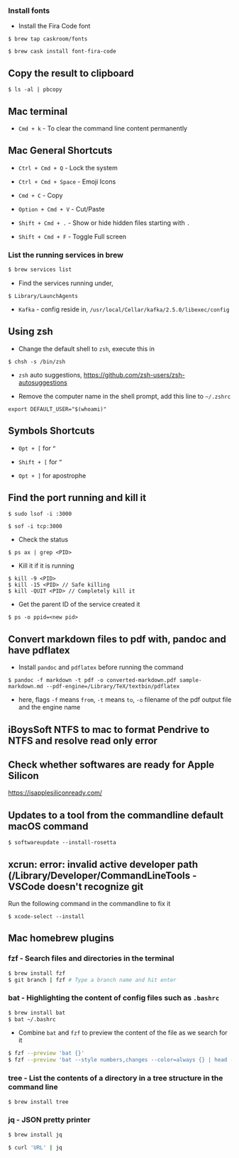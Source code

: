 ### Install fonts

- Install the Fira Code font

```
$ brew tap caskroom/fonts

$ brew cask install font-fira-code
```

## Copy the result to clipboard

```
$ ls -al | pbcopy
```

## Mac terminal

- `Cmd + k` - To clear the command line content permanently

## Mac General Shortcuts

- `Ctrl + Cmd + Q` - Lock the system

- `Ctrl + Cmd + Space` - Emoji Icons

- `Cmd + C` - Copy

- `Option + Cmd + V` - Cut/Paste

- `Shift + Cmd + .` - Show or hide hidden files starting with `.`

- `Shift + Cmd + F` - Toggle Full screen

### List the running services in brew

```bash
$ brew services list
```

- Find the services running under,
```
$ Library/LaunchAgents
```

- `Kafka` - config reside in, `/usr/local/Cellar/kafka/2.5.0/libexec/config`

## Using zsh

- Change the default shell to `zsh`, execute this in
```
$ chsh -s /bin/zsh
```

- `zsh` auto suggestions, https://github.com/zsh-users/zsh-autosuggestions

- Remove the computer name in the shell prompt, add this line to `~/.zshrc`
```
export DEFAULT_USER="$(whoami)"
```

## Symbols Shortcuts

- `Opt + [` for `“`

- `Shift + [` for `”`

- `Opt + ]` for apostrophe


## Find the port running and kill it

```
$ sudo lsof -i :3000

$ sof -i tcp:3000
```

- Check the status
```
$ ps ax | grep <PID>
```

- Kill it if it is running
```
$ kill -9 <PID>
$ kill -15 <PID> // Safe killing
$ kill -QUIT <PID> // Completely kill it
```

- Get the parent ID of the service created it
```
$ ps -o ppid=<new pid>
```

## Convert markdown files to pdf with, pandoc and have pdflatex

- Install `pandoc` and `pdflatex` before running the command
```
$ pandoc -f markdown -t pdf -o converted-markdown.pdf sample-markdown.md --pdf-engine=/Library/TeX/textbin/pdflatex
```
- here, flags `-f` means `from`, `-t` means `to`, `-o` filename of the pdf output file and the engine name

## iBoysSoft NTFS to mac to format Pendrive to NTFS and resolve read only error

## Check whether softwares are ready for Apple Silicon

https://isapplesiliconready.com/

## Updates to a tool from the commandline default macOS command

```
$ softwareupdate --install-rosetta
```

## xcrun: error: invalid active developer path (/Library/Developer/CommandLineTools - VSCode doesn't recognize git

Run the following command in the commandline to fix it
```
$ xcode-select --install
```

## Mac homebrew plugins 

### fzf - Search files and directories in the terminal

```bash
$ brew install fzf
$ git branch | fzf # Type a branch name and hit enter
```

### bat - Highlighting the content of config files such as `.bashrc`

```bash
$ brew install bat
$ bat ~/.bashrc
```

- Combine `bat` and `fzf` to preview the content of the file as we search for it
```bash 
$ fzf --preview 'bat {}'
$ fzf --preview 'bat --style numbers,changes --color=always {} | head -500'
```

### tree - List the contents of a directory in a tree structure in the command line

```bash
$ brew install tree
```

### jq - JSON pretty printer

```bash
$ brew install jq

$ curl 'URL' | jq
```